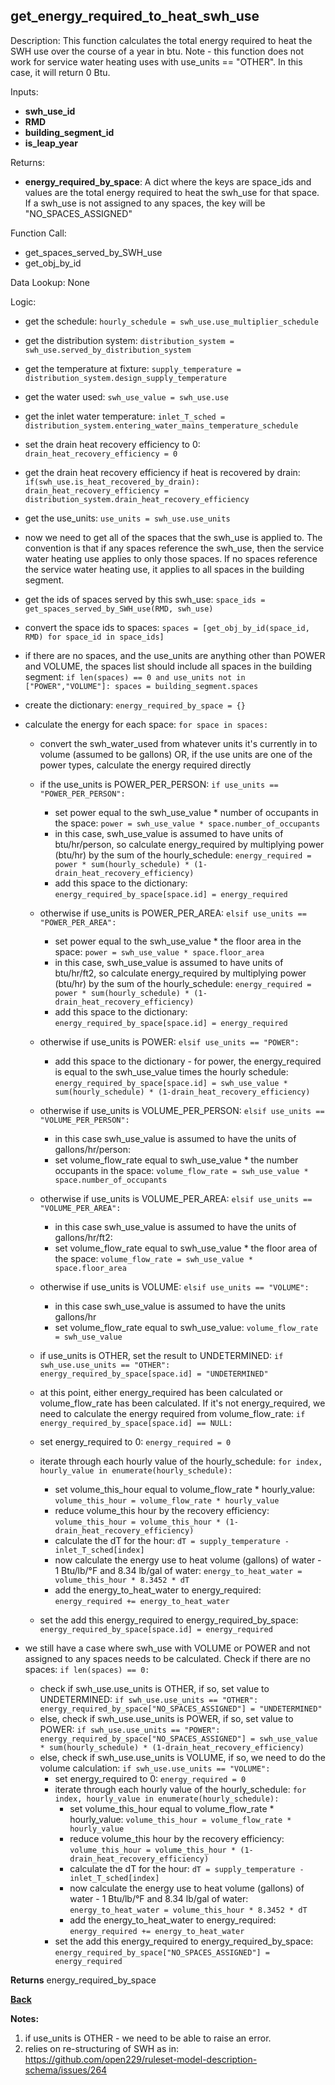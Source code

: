 ## get_energy_required_to_heat_swh_use

Description: This function calculates the total energy required to heat the SWH use over the course of a year in btu.  Note - this function does not work for service water heating uses with use_units == "OTHER".  In this case, it will return 0 Btu.

Inputs:
- **swh_use_id**
- **RMD**
- **building_segment_id**
- **is_leap_year**

Returns:
- **energy_required_by_space**: A dict where the keys are space_ids and values are the total energy required to heat the swh_use for that space.  If a swh_use is not assigned to any spaces, the key will be "NO_SPACES_ASSIGNED"

Function Call:

- get_spaces_served_by_SWH_use
- get_obj_by_id

Data Lookup: None

Logic:

- get the schedule: `hourly_schedule = swh_use.use_multiplier_schedule`
- get the distribution system: `distribution_system = swh_use.served_by_distribution_system`
- get the temperature at fixture: `supply_temperature = distribution_system.design_supply_temperature`
- get the water used: `swh_use_value = swh_use.use`
- get the inlet water temperature: `inlet_T_sched = distribution_system.entering_water_mains_temperature_schedule`
- set the drain heat recovery efficiency to 0: `drain_heat_recovery_efficiency = 0`
- get the drain heat recovery efficiency if heat is recovered by drain: `if(swh_use.is_heat_recovered_by_drain): drain_heat_recovery_efficiency = distribution_system.drain_heat_recovery_efficiency`
- get the use_units: `use_units = swh_use.use_units`

- now we need to get all of the spaces that the swh_use is applied to.  The convention is that if any spaces reference the swh_use, then the service water heating use applies to only those spaces. If no spaces reference the service water heating use, it applies to all spaces in the building segment.
- get the ids of spaces served by this swh_use: `space_ids = get_spaces_served_by_SWH_use(RMD, swh_use)`
- convert the space ids to spaces: `spaces = [get_obj_by_id(space_id, RMD) for space_id in space_ids]`
- if there are no spaces, and the use_units are anything other than POWER and VOLUME, the spaces list should include all spaces in the building segment: `if len(spaces) == 0 and use_units not in ["POWER","VOLUME"]: spaces = building_segment.spaces`
- create the dictionary: `energy_required_by_space = {}`
- calculate the energy for each space: `for space in spaces:`
  - convert the swh_water_used from whatever units it's currently in to volume (assumed to be gallons) OR, if the use units are one of the power types, calculate the energy required directly
  - if the use_units is POWER_PER_PERSON: `if use_units == "POWER_PER_PERSON":`
    - set power equal to the swh_use_value * number of occupants in the space: `power = swh_use_value * space.number_of_occupants`
    - in this case, swh_use_value is assumed to have units of btu/hr/person, so calculate energy_required by multiplying power (btu/hr) by the sum of the hourly_schedule: `energy_required = power * sum(hourly_schedule) * (1-drain_heat_recovery_efficiency)`
    - add this space to the dictionary: `energy_required_by_space[space.id] = energy_required`
  - otherwise if use_units is POWER_PER_AREA: `elsif use_units == "POWER_PER_AREA":`
    - set power equal to the swh_use_value * the floor area in the space: `power = swh_use_value * space.floor_area`
    - in this case, swh_use_value is assumed to have units of btu/hr/ft2, so calculate energy_required by multiplying power (btu/hr) by the sum of the hourly_schedule: `energy_required = power * sum(hourly_schedule) * (1-drain_heat_recovery_efficiency)`
    - add this space to the dictionary: `energy_required_by_space[space.id] = energy_required`
  - otherwise if use_units is POWER: `elsif use_units == "POWER":`
    - add this space to the dictionary - for power, the energy_required is equal to the swh_use_value times the hourly schedule: `energy_required_by_space[space.id] = swh_use_value * sum(hourly_schedule) * (1-drain_heat_recovery_efficiency)`
  - otherwise if use_units is VOLUME_PER_PERSON: `elsif use_units == "VOLUME_PER_PERSON":`
    - in this case swh_use_value is assumed to have the units of gallons/hr/person:
    - set volume_flow_rate equal to swh_use_value * the number occupants in the space: `volume_flow_rate = swh_use_value * space.number_of_occupants`
  - otherwise if use_units is VOLUME_PER_AREA: `elsif use_units == "VOLUME_PER_AREA":`
    - in this case swh_use_value is assumed to have the units of gallons/hr/ft2:
    - set volume_flow_rate equal to swh_use_value * the floor area of the space: `volume_flow_rate = swh_use_value * space.floor_area`
  - otherwise if use_units is VOLUME: `elsif use_units == "VOLUME":`
    - in this case swh_use_value is assumed to have the units gallons/hr
    - set volume_flow_rate equal to swh_use_value: `volume_flow_rate = swh_use_value`
  - if use_units is OTHER, set the result to UNDETERMINED: `if swh_use.use_units == "OTHER": energy_required_by_space[space.id] = "UNDETERMINED"`
  
  - at this point, either energy_required has been calculated or volume_flow_rate has been calculated.  If it's not energy_required, we need to calculate the energy required from volume_flow_rate: `if energy_required_by_space[space.id] == NULL:`
  - set energy_required to 0: `energy_required = 0`
  - iterate through each hourly value of the hourly_schedule: `for index, hourly_value in enumerate(hourly_schedule):`
    - set volume_this_hour equal to volume_flow_rate * hourly_value: `volume_this_hour = volume_flow_rate * hourly_value`
    - reduce volume_this hour by the recovery efficiency: `volume_this_hour = volume_this_hour * (1-drain_heat_recovery_efficiency)`
    - calculate the dT for the hour: `dT = supply_temperature - inlet_T_sched[index]`
    - now calculate the energy use to heat volume (gallons) of water - 1 Btu/lb/°F and 8.34 lb/gal of water: `energy_to_heat_water = volume_this_hour * 8.3452 * dT`
    - add the energy_to_heat_water to energy_required: `energy_required += energy_to_heat_water`
  - set the add this energy_required to energy_required_by_space: `energy_required_by_space[space.id] = energy_required`


- we still have a case where swh_use with VOLUME or POWER and not assigned to any spaces needs to be calculated.  Check if there are no spaces: `if len(spaces) == 0:`
  - check if swh_use.use_units is OTHER, if so, set value to UNDETERMINED: `if swh_use.use_units == "OTHER": energy_required_by_space["NO_SPACES_ASSIGNED"] = "UNDETERMINED"`
  - else, check if swh_use.use_units is POWER, if so, set value to POWER: `if swh_use.use_units == "POWER": energy_required_by_space["NO_SPACES_ASSIGNED"] = swh_use_value * sum(hourly_schedule) * (1-drain_heat_recovery_efficiency)`
  - else, check if swh_use.use_units is VOLUME, if so, we need to do the volume calculation: `if swh_use.use_units == "VOLUME":`
    - set energy_required to 0: `energy_required = 0`
    - iterate through each hourly value of the hourly_schedule: `for index, hourly_value in enumerate(hourly_schedule):`
      - set volume_this_hour equal to volume_flow_rate * hourly_value: `volume_this_hour = volume_flow_rate * hourly_value`
      - reduce volume_this hour by the recovery efficiency: `volume_this_hour = volume_this_hour * (1-drain_heat_recovery_efficiency)`
      - calculate the dT for the hour: `dT = supply_temperature - inlet_T_sched[index]`
      - now calculate the energy use to heat volume (gallons) of water - 1 Btu/lb/°F and 8.34 lb/gal of water: `energy_to_heat_water = volume_this_hour * 8.3452 * dT`
      - add the energy_to_heat_water to energy_required: `energy_required += energy_to_heat_water`
    - set the add this energy_required to energy_required_by_space: `energy_required_by_space["NO_SPACES_ASSIGNED"] = energy_required`

**Returns** energy_required_by_space

**[Back](../_toc.md)**

**Notes:**

1.  if use_units is OTHER - we need to be able to raise an error.
2.  relies on re-structuring of SWH as in: https://github.com/open229/ruleset-model-description-schema/issues/264

